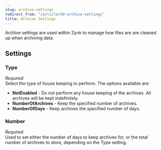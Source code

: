 ```yaml
---
slug: archive-settings
redirect_from: "/article/59-archive-settings"
title: Archive Settings
---
```

Archive settings are used within Zynk to manage how files are are cleaned up when archiving data.

## Settings
### Type
_Required_  
Select the type of house keeping to perform. The options available are:	
 * **NotEnabled** - Do not perform any house keeping of the archives. All archives will be kept indefinitely.
 * **NumberOfArchives** - Keep the specified number of archives.
 * **NumberOfDays** - Keep archives the specified number of days.

### Number
_Required_  
Used to set either the number of days to keep archives for, or the total number of archives to store, depending on the Type setting.